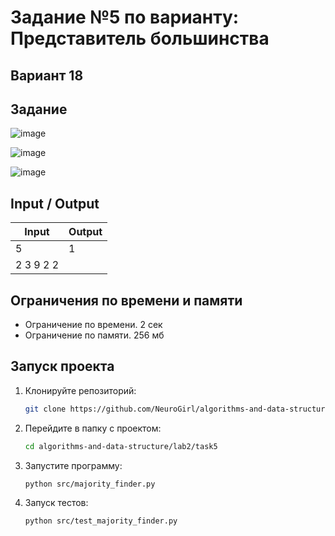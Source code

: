 # Задание №5 по варианту: Представитель большинства

## Вариант 18

## Задание 

![image](https://github.com/user-attachments/assets/ef4a5b64-a0d7-4b5b-896f-267a3e848efb)

![image](https://github.com/user-attachments/assets/126537a3-b2c9-42d7-966b-52e1eba0f382)

![image](https://github.com/user-attachments/assets/e6a8c531-6ef6-4961-a705-43310af94d22)

## Input / Output 

| Input    | Output   |
|----------|----------|
|5         |1         |
|2 3 9 2 2 |          |

## Ограничения по времени и памяти

- Ограничение по времени. 2 сек
- Ограничение по памяти. 256 мб

## Запуск проекта
1. Клонируйте репозиторий:
   ```bash
   git clone https://github.com/NeuroGirl/algorithms-and-data-structure.git
   ```
2. Перейдите в папку с проектом:
   ```bash
   cd algorithms-and-data-structure/lab2/task5
   
3. Запустите программу:
   ```bash
   python src/majority_finder.py
   ```

4. Запуск тестов:
   ```bash
   python src/test_majority_finder.py
   ```
